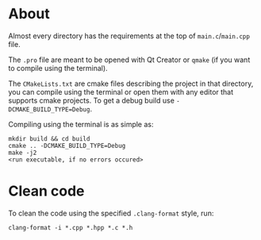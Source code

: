# About
Almost every directory has the requirements at the top of `main.c`/`main.cpp` file.

The `.pro` file are meant to be opened with Qt Creator or `qmake` (if you want to compile using the terminal).

The `CMakeLists.txt` are cmake files describing the project in that directory, you can compile using the terminal 
or open them with any editor that supports cmake projects.
To get a debug build use `-DCMAKE_BUILD_TYPE=Debug`.

Compiling using the terminal is as simple as:
```
mkdir build && cd build
cmake .. -DCMAKE_BUILD_TYPE=Debug
make -j2
<run executable, if no errors occured>
```

# Clean code
To clean the code using the specified `.clang-format` style, run:
```
clang-format -i *.cpp *.hpp *.c *.h
```
